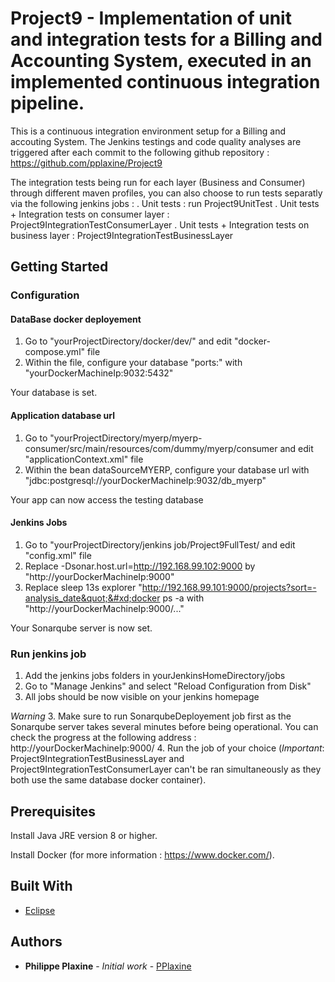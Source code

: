 # Project9 - Implementation of unit and integration tests for a Billing and Accounting System, executed in an implemented continuous integration pipeline. 

This is a continuous integration environment setup for a Billing and accouting System. The Jenkins testings and code quality analyses are triggered after each commit to the following github repository : https://github.com/pplaxine/Project9

The integration tests being run for each layer (Business and Consumer) through different maven profiles, you can also choose to run tests separatly via the following jenkins jobs : 
    . Unit tests : run Project9UnitTest 
    . Unit tests + Integration tests on consumer layer : Project9IntegrationTestConsumerLayer
    . Unit tests + Integration tests on business layer : Project9IntegrationTestBusinessLayer 
 

## Getting Started 

### Configuration    

  #### DataBase docker deployement
  1. Go to "yourProjectDirectory/docker/dev/" and edit "docker-compose.yml" file 
  2. Within the file, configure your database "ports:" with "yourDockerMachineIp:9032:5432" 

  Your database is set. 


  #### Application database url   
  1. Go to "yourProjectDirectory/myerp/myerp-consumer/src/main/resources/com/dummy/myerp/consumer and edit "applicationContext.xml" file
  2. Within the bean dataSourceMYERP, configure your database url with "jdbc:postgresql://yourDockerMachineIp:9032/db_myerp"

  Your app can now access the testing database


  #### Jenkins Jobs 
  1. Go to "yourProjectDirectory/jenkins job/Project9FullTest/ and edit "config.xml" file
  2. Replace -Dsonar.host.url=http://192.168.99.102:9000 by "http://yourDockerMachineIp:9000"
  3. Replace <command>sleep 13s&#xd;explorer &quot;http://192.168.99.101:9000/projects?sort=-analysis_date&quot;&#xd;docker ps -a</command> with       "http://yourDockerMachineIp:9000/..."

  Your Sonarqube server is now set. 



### Run jenkins job 
  
  1. Add the jenkins jobs folders in yourJenkinsHomeDirectory/jobs
  2. Go to "Manage Jenkins" and select "Reload Configuration from Disk" 
  3. All jobs should be now visible on your jenkins homepage 

  *Warning* 
  3. Make sure to run SonarqubeDeployement job first as the Sonarqube server takes several minutes before being operational. You can check the progress at the following address : http://yourDockerMachineIp:9000/
  4. Run the job of your choice (*Important*: Project9IntegrationTestBusinessLayer and Project9IntegrationTestConsumerLayer can't be ran simultaneously as they both use the same database docker container). 

  
## Prerequisites

Install Java JRE version 8 or higher.

Install Docker (for more information : https://www.docker.com/). 

## Built With

* [Eclipse](https://www.eclipse.org/documentation/)

## Authors

* **Philippe Plaxine** - *Initial work* - [PPlaxine](https://github.com/pplaxine)